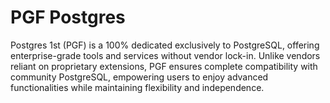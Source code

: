 # PGF Postgres

Postgres 1st (PGF) is a 100% dedicated exclusively to PostgreSQL, offering enterprise-grade tools and services without vendor lock-in. Unlike vendors reliant on proprietary extensions, PGF ensures complete compatibility with community PostgreSQL, empowering users to enjoy advanced functionalities while maintaining flexibility and independence.
